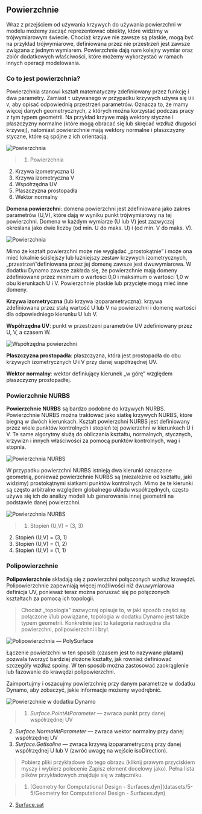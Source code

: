 

## Powierzchnie

Wraz z przejściem od używania krzywych do używania powierzchni w modelu możemy zacząć reprezentować obiekty, które widzimy w trójwymiarowym świecie. Chociaż krzywe nie zawsze są płaskie, mogą być na przykład trójwymiarowe, definiowana przez nie przestrzeń jest zawsze związana z jednym wymiarem. Powierzchnie dają nam kolejny wymiar oraz zbiór dodatkowych właściwości, które możemy wykorzystać w ramach innych operacji modelowania.

### Co to jest powierzchnia?

Powierzchnia stanowi kształt matematyczny zdefiniowany przez funkcję i dwa parametry. Zamiast ```t``` używanego w przypadku krzywych używa się ```U``` i ```V```, aby opisać odpowiednią przestrzeń parametrów. Oznacza to, że mamy więcej danych geometrycznych, z których można korzystać podczas pracy z tym typem geometrii. Na przykład krzywe mają wektory styczne i płaszczyzny normalne (które mogą obracać się lub skręcać wzdłuż długości krzywej), natomiast powierzchnie mają wektory normalne i płaszczyzny styczne, które są spójne z ich orientacją.

![Powierzchnia](images/5-5/Surface.jpg)

> 1. Powierzchnia
2. Krzywa izometryczna U
3. Krzywa izometryczna V
4. Współrzędna UV
5. Płaszczyzna prostopadła
6. Wektor normalny

**Domena powierzchni**: domena powierzchni jest zdefiniowana jako zakres parametrów (U,V), które dają w wyniku punkt trójwymiarowy na tej powierzchni. Domena w każdym wymiarze (U lub V) jest zazwyczaj określana jako dwie liczby (od min. U do maks. U) i (od min. V do maks. V).

![Powierzchnia](images/5-5/SurfaceParameter.jpg)

Mimo że kształt powierzchni może nie wyglądać „prostokątnie” i może ona mieć lokalnie ściślejszy lub luźniejszy zestaw krzywych izometrycznych, „przestrzeń”definiowana przez jej domenę zawsze jest dwuwymiarowa. W dodatku Dynamo zawsze zakłada się, że powierzchnie mają domeny zdefiniowane przez minimum o wartości 0,0 i maksimum o wartości 1,0 w obu kierunkach U i V. Powierzchnie płaskie lub przycięte mogą mieć inne domeny.

**Krzywa izometryczna** (lub krzywa izoparametryczna): krzywa zdefiniowana przez stałą wartość U lub V na powierzchni i domenę wartości dla odpowiedniego kierunku U lub V.

**Współrzędna UV**: punkt w przestrzeni parametrów UV zdefiniowany przez U, V, a czasem W.

![Współrzędna powierzchni](images/5-5/SurfaceCoordinate.jpg)

**Płaszczyzna prostopadła**: płaszczyzna, która jest prostopadła do obu krzywych izometrycznych U i V przy danej współrzędnej UV.

**Wektor normalny**: wektor definiujący kierunek „w górę” względem płaszczyzny prostopadłej.

### Powierzchnie NURBS

**Powierzchnie NURBS** są bardzo podobne do krzywych NURBS. Powierzchnie NURBS można traktować jako siatkę krzywych NURBS, które biegną w dwóch kierunkach. Kształt powierzchni NURBS jest definiowany przez wiele punktów kontrolnych i stopień tej powierzchni w kierunkach U i V. Te same algorytmy służą do obliczania kształtu, normalnych, stycznych, krzywizn i innych właściwości za pomocą punktów kontrolnych, wag i stopnia.

![Powierzchnia NURBS](images/5-5/NURBSsurface.jpg)

W przypadku powierzchni NURBS istnieją dwa kierunki oznaczone geometrią, ponieważ powierzchnie NURBS są (niezależnie od kształtu, jaki widzimy) prostokątnymi siatkami punktów kontrolnych. Mimo że te kierunki są często arbitralne względem globalnego układu współrzędnych, często używa się ich do analizy modeli lub generowania innej geometrii na podstawie danej powierzchni.

![Powierzchnia NURBS](images/5-5/NURBSsurface-Degree.jpg)

> 1. Stopień (U,V) = (3, 3)
2. Stopień (U,V) = (3, 1)
3. Stopień (U,V) = (1, 2)
4. Stopień (U,V) = (1, 1)

### Polipowierzchnie

**Polipowierzchnie** składają się z powierzchni połączonych wzdłuż krawędzi. Polipowierzchnie zapewniają więcej możliwości niż dwuwymiarowa definicja UV, ponieważ teraz można poruszać się po połączonych kształtach za pomocą ich topologii.

> Chociaż „topologia” zazwyczaj opisuje to, w jaki sposób części są połączone i/lub powiązane, topologia w dodatku Dynamo jest także typem geometrii. Konkretnie jest to kategoria nadrzędna dla powierzchni, polipowierzchni i brył.

![Polipowierzchnia — PolySurface](images/5-5/PolySurface.jpg)

Łączenie powierzchni w ten sposób (czasem jest to nazywane płatami) pozwala tworzyć bardziej złożone kształty, jak również definiować szczegóły wzdłuż spoiny. W ten sposób można zastosować zaokrąglenie lub fazowanie do krawędzi polipowierzchni.

Zaimportujmy i oszacujmy powierzchnię przy danym parametrze w dodatku Dynamo, aby zobaczyć, jakie informacje możemy wyodrębnić.

![Powierzchnie w dodatku Dynamo](images/5-5/Dynamo_Surfaces.jpg)

> 1. *Surface.PointAtParameter* — zwraca punkt przy danej współrzędnej UV
2. *Surface.NormalAtParameter* — zwraca wektor normalny przy danej współrzędnej UV
3. *Surface.GetIsoline* — zwraca krzywą izoparametryczną przy danej współrzędnej U lub V (zwróć uwagę na wejście isoDirection).
> Pobierz pliki przykładowe do tego obrazu (kliknij prawym przyciskiem myszy i wybierz polecenie Zapisz element docelowy jako). Pełna lista plików przykładowych znajduje się w załączniku.

> 1. [Geometry for Computational Design - Surfaces.dyn](datasets/5-5/Geometry for Computational Design - Surfaces.dyn)
2. [Surface.sat](datasets/5-5/Surface.sat)

